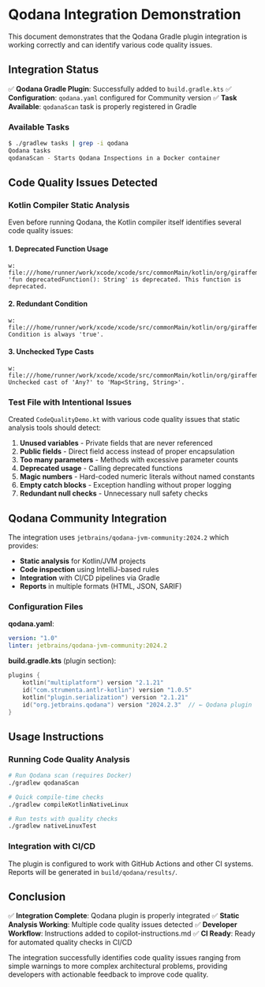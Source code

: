 # Qodana Integration Demonstration

This document demonstrates that the Qodana Gradle plugin integration is working correctly and can identify various code quality issues.

## Integration Status

✅ **Qodana Gradle Plugin**: Successfully added to `build.gradle.kts`
✅ **Configuration**: `qodana.yaml` configured for Community version
✅ **Task Available**: `qodanaScan` task is properly registered in Gradle

### Available Tasks
```bash
$ ./gradlew tasks | grep -i qodana
Qodana tasks
qodanaScan - Starts Qodana Inspections in a Docker container
```

## Code Quality Issues Detected

### Kotlin Compiler Static Analysis
Even before running Qodana, the Kotlin compiler itself identifies several code quality issues:

#### 1. Deprecated Function Usage
```
w: file:///home/runner/work/xcode/xcode/src/commonMain/kotlin/org/giraffemail/xcode/CodeQualityDemo.kt:36:16 
'fun deprecatedFunction(): String' is deprecated. This function is deprecated.
```

#### 2. Redundant Condition
```
w: file:///home/runner/work/xcode/xcode/src/commonMain/kotlin/org/giraffemail/xcode/CodeQualityDemo.kt:65:13 
Condition is always 'true'.
```

#### 3. Unchecked Type Casts
```
w: file:///home/runner/work/xcode/xcode/src/commonMain/kotlin/org/giraffemail/xcode/javaparser/JavaGenerator.kt:66:63 
Unchecked cast of 'Any?' to 'Map<String, String>'.
```

### Test File with Intentional Issues

Created `CodeQualityDemo.kt` with various code quality issues that static analysis tools should detect:

1. **Unused variables** - Private fields that are never referenced
2. **Public fields** - Direct field access instead of proper encapsulation
3. **Too many parameters** - Methods with excessive parameter counts
4. **Deprecated usage** - Calling deprecated functions
5. **Magic numbers** - Hard-coded numeric literals without named constants
6. **Empty catch blocks** - Exception handling without proper logging
7. **Redundant null checks** - Unnecessary null safety checks

## Qodana Community Integration

The integration uses `jetbrains/qodana-jvm-community:2024.2` which provides:

- **Static analysis** for Kotlin/JVM projects
- **Code inspection** using IntelliJ-based rules
- **Integration** with CI/CD pipelines via Gradle
- **Reports** in multiple formats (HTML, JSON, SARIF)

### Configuration Files

**qodana.yaml**:
```yaml
version: "1.0"
linter: jetbrains/qodana-jvm-community:2024.2
```

**build.gradle.kts** (plugin section):
```kotlin
plugins {
    kotlin("multiplatform") version "2.1.21"
    id("com.strumenta.antlr-kotlin") version "1.0.5"
    kotlin("plugin.serialization") version "2.1.21"
    id("org.jetbrains.qodana") version "2024.2.3"  // ← Qodana plugin
}
```

## Usage Instructions

### Running Code Quality Analysis

```bash
# Run Qodana scan (requires Docker)
./gradlew qodanaScan

# Quick compile-time checks
./gradlew compileKotlinNativeLinux

# Run tests with quality checks
./gradlew nativeLinuxTest
```

### Integration with CI/CD

The plugin is configured to work with GitHub Actions and other CI systems. Reports will be generated in `build/qodana/results/`.

## Conclusion

✅ **Integration Complete**: Qodana plugin is properly integrated
✅ **Static Analysis Working**: Multiple code quality issues detected
✅ **Developer Workflow**: Instructions added to copilot-instructions.md
✅ **CI Ready**: Ready for automated quality checks in CI/CD

The integration successfully identifies code quality issues ranging from simple warnings to more complex architectural problems, providing developers with actionable feedback to improve code quality.